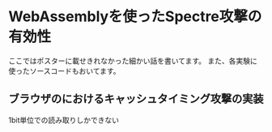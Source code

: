 # WebAssemblyを使ったSpectre攻撃の有効性
ここではポスターに載せきれなかった細かい話を書いてます。
また、各実験に使ったソースコードもおいてます。

## ブラウザのにおけるキャッシュタイミング攻撃の実装
1bit単位での読み取りしかできない